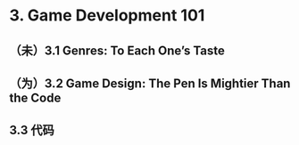 # 3. Game Development 101
## （未）3.1 Genres: To Each One’s Taste
## （为）3.2 Game Design: The Pen Is Mightier Than the Code

## 3.3 代码